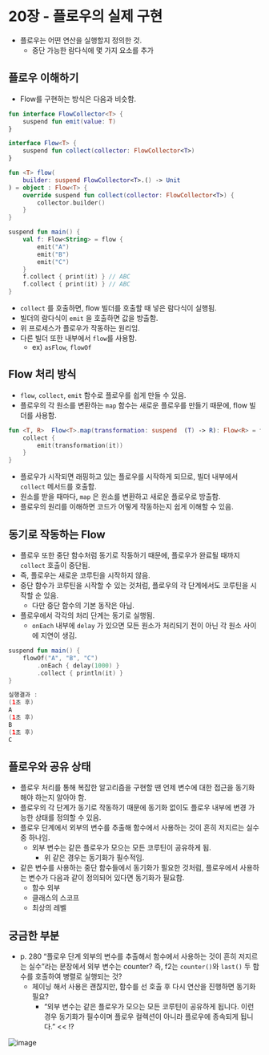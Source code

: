 # 20장 - 플로우의 실제 구현

- 플로우는 어떤 연산을 실행할지 정의한 것.
    - 중단 가능한 람다식에 몇 가지 요소를 추가

## 플로우 이해하기

- Flow를 구현하는 방식은 다음과 비슷함.

```kotlin
fun interface FlowCollector<T> {
    suspend fun emit(value: T)
}

interface Flow<T> {
    suspend fun collect(collector: FlowCollector<T>)
}

fun <T> flow(
    builder: suspend FlowCollector<T>.() -> Unit
) = object : Flow<T> {
    override suspend fun collect(collector: FlowCollector<T>) {
        collector.builder()
    }
}

suspend fun main() {
    val f: Flow<String> = flow {
        emit("A")
        emit("B")
        emit("C")
    }
    f.collect { print(it) } // ABC
    f.collect { print(it) } // ABC
}
```

- `collect` 를 호출하면, flow 빌더를 호출할 때 넣은 람다식이 실행됨.
- 빌더의 람다식이 `emit` 을 호출하면 값을 방출함.
- 위 프로세스가 플로우가 작동하는 원리임.
- 다른 빌더 또한 내부에서 `flow`를 사용함.
    - ex) `asFlow`, `flowOf`

## Flow 처리 방식

- `flow`, `collect`, `emit` 함수로 플로우를 쉽게 만들 수 있음.
- 플로우의 각 원소를 변환하는 `map` 함수는 새로운 플로우를 만들기 때문에, flow 빌더를 사용함.

```kotlin
fun <T, R>  Flow<T>.map(transformation: suspend  (T) -> R): Flow<R> = flow {
    collect {
        emit(transformation(it))
    }
}
```

- 플로우가 시작되면 래핑하고 있는 플로우를 시작하게 되므로, 빌더 내부에서 `collect` 메서드를 호출함.
- 원소를 받을 때마다, `map` 은 원소를 변환하고 새로운 플로우로 방출함.
- 플로우의 원리를 이해하면 코드가 어떻게 작동하는지 쉽게 이해할 수 있음.

## 동기로 작동하는 Flow

- 플로우 또한 중단 함수처럼 동기로 작동하기 때문에, 플로우가 완료될 때까지 `collect` 호출이 중단됨.
- 즉, 플로우는 새로운 코루틴을 시작하지 않음.
- 중단 함수가 코루틴을 시작할 수 있는 것처럼, 플로우의 각 단계에서도 코루틴을 시작할 순 있음.
    - 다만 중단 함수의 기본 동작은 아님.
- 플로우에서 각각의 처리 단계는 동기로 실행됨.
    - `onEach` 내부에 `delay` 가 있으면 모든 원소가 처리되기 전이 아닌 각 원소 사이에 지연이 생김.

```kotlin
suspend fun main() {
    flowOf("A", "B", "C")
        .onEach { delay(1000) }
        .collect { println(it) }
}

실행결과 :
(1초 후)
A
(1초 후)
B
(1초 후)
C
```

## 플로우와 공유 상태

- 플로우 처리를 통해 복잡한 알고리즘을 구현할 땐 언제 변수에 대한 접근을 동기화해야 하는지 알아야 함.
- 플로우의 각 단계가 동기로 작동하기 때문에 동기화 없이도 플로우 내부에 변경 가능한 상태를 정의할 수 있음.
- 플로우 단계에서 외부의 변수를 추출해 함수에서 사용하는 것이 흔히 저지르는 실수중 하나임.
    - 외부 변수는 같은 플로우가 모으는 모든 코루틴이 공유하게 됨.
        - 위 같은 경우는 동기화가 필수적임.
- 같은 변수를 사용하는 중단 함수들에서 동기화가 필요한 것처럼, 플로우에서 사용하는 변수가 다음과 같이 정의되어 있다면 동기화가 필요함.
    - 함수 외부
    - 클래스의 스코프
    - 최상의 레벨
    

## 궁금한 부분

- p. 280 “플로우 단계 외부의 변수를 추출해서 함수에서 사용하는 것이 흔히 저지르는 실수”라는 문장에서 외부 변수는 counter? 즉, f2는 `counter()`와 `last()` 두 함수를 호출하여 병렬로 실행되는 것?
    - 체이닝 해서 사용은 괜찮지만, 함수를 선 호출 후 다시 연산을 진행하면 동기화 필요?
        - “외부 변수는 같은 플로우가 모으는 모든 코루틴이 공유하게 됩니다. 이런 경우 동기화가 필수이며 플로우 컬렉션이 아니라 플로우에 종속되게 됩니다.” << !?

![image](https://github.com/jiwon2724/TIL/assets/70135188/938f8055-e271-499b-9373-11e3f39fb522)



